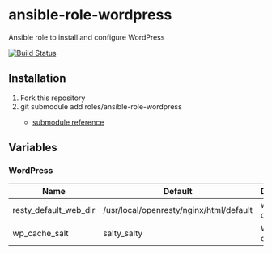 # ansible-role-wordpress
Ansible role to install and configure WordPress

[![Build Status](https://travis-ci.org/HauptJ/ansible-role-wordpress.svg?branch=master)](https://travis-ci.org/HauptJ/ansible-role-wordpress)

## Installation
1. Fork this repository
2. git submodule add <git host> roles/ansible-role-wordpress
    - [submodule reference](https://chrisjean.com/git-submodules-adding-using-removing-and-updating/)


## Variables

### WordPress

| Name 						      | Default 							                    | Description 										  |
|-----------------------|-------------------------------------------|-----------------------------------|
| resty_default_web_dir | /usr/local/openresty/nginx/html/default   | web directory                     |
| wp_cache_salt         | salty_salty                               | WordPress cache salt              |
